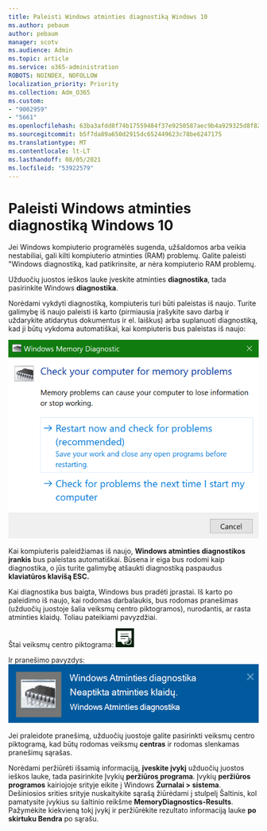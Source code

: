 ```yaml
---
title: Paleisti Windows atminties diagnostiką Windows 10
ms.author: pebaum
author: pebaum
manager: scotv
ms.audience: Admin
ms.topic: article
ms.service: o365-administration
ROBOTS: NOINDEX, NOFOLLOW
localization_priority: Priority
ms.collection: Adm_O365
ms.custom:
- "9002959"
- "5661"
ms.openlocfilehash: 63ba3afdd8f74b17559484f37e9250587aec9b4a929325d8f82e3c9ad06f1783
ms.sourcegitcommit: b5f7da89a650d2915dc652449623c78be6247175
ms.translationtype: MT
ms.contentlocale: lt-LT
ms.lasthandoff: 08/05/2021
ms.locfileid: "53922579"
---
```

# <a name="run-windows-memory-diagnostics-in-windows-10"></a>Paleisti Windows atminties diagnostiką Windows 10

Jei Windows kompiuterio programėlės sugenda, užšaldomos arba veikia nestabiliai, gali kilti kompiuterio atminties (RAM) problemų. Galite paleisti "Windows diagnostiką, kad patikrinsite, ar nėra kompiuterio RAM problemų.

Užduočių juostos ieškos lauke įveskite atminties **diagnostika**, tada pasirinkite Windows **diagnostika**. 

Norėdami vykdyti diagnostiką, kompiuteris turi būti paleistas iš naujo. Turite galimybę iš naujo paleisti iš karto (pirmiausia įrašykite savo darbą ir uždarykite atidarytus dokumentus ir el. laiškus) arba suplanuoti diagnostiką, kad ji būtų vykdoma automatiškai, kai kompiuteris bus paleistas iš naujo:

![Windows Atminties diagnostika](media/windows-memory-diagnostic.png)

Kai kompiuteris paleidžiamas iš naujo, **Windows atminties diagnostikos įrankis** bus paleistas automatiškai. Būsena ir eiga bus rodomi kaip diagnostika, o jūs turite galimybę atšaukti diagnostiką paspaudus **klaviatūros klavišą ESC.**

Kai diagnostika bus baigta, Windows bus pradėti įprastai.
Iš karto po paleidimo iš naujo, kai rodomas  darbalaukis, bus rodomas pranešimas (užduočių juostoje šalia veiksmų centro piktogramos), nurodantis, ar rasta atminties klaidų. Toliau pateikiami pavyzdžiai.

Štai veiksmų centro piktograma: ![Veiksmų centro piktograma](media/action-center-icon.png) 

Ir pranešimo pavyzdys: ![Nėra atminties klaidų](media/no-memory-errors.png)

Jei praleidote pranešimą, užduočių juostoje galite pasirinkti veiksmų centro piktogramą, kad būtų rodomas veiksmų **centras** ir rodomas slenkamas pranešimų sąrašas. 

Norėdami peržiūrėti išsamią informaciją, **įveskite įvykį** užduočių juostos ieškos lauke, tada pasirinkite Įvykių **peržiūros programa**. Įvykių **peržiūros programos** kairiojoje srityje eikite į Windows **Žurnalai > sistema**. Dešiniosios srities srityje nuskaitykite sąrašą žiūrėdami į stulpelį Šaltinis, kol pamatysite įvykius su šaltinio reikšme **MemoryDiagnostics-Results**.  Pažymėkite kiekvieną tokį įvykį ir peržiūrėkite rezultato informaciją lauke **po skirtuku Bendra** po sąrašu.
